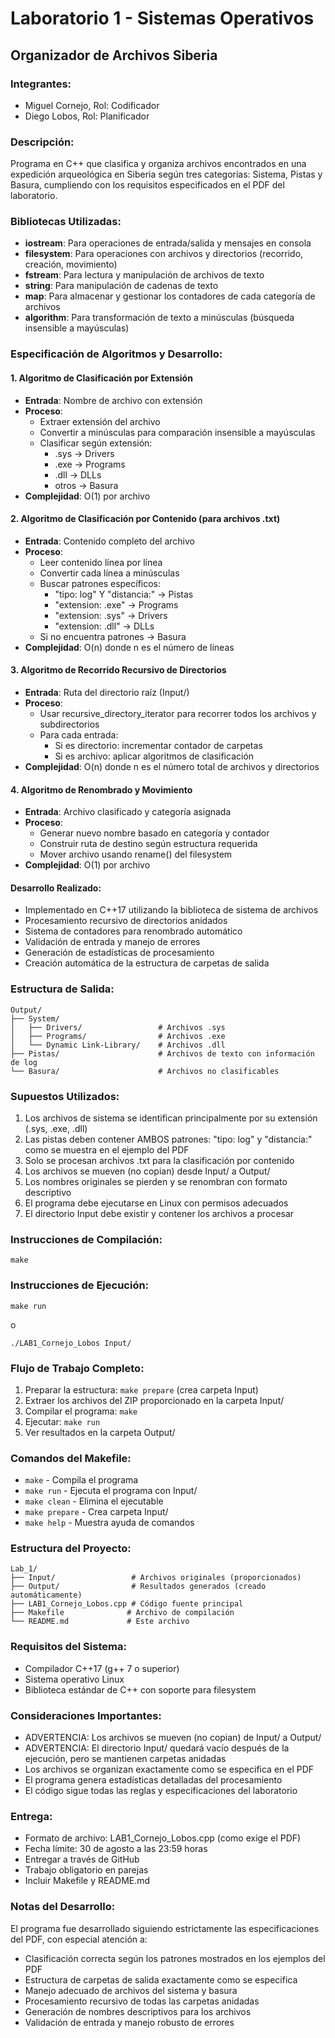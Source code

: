 # Laboratorio 1 - Sistemas Operativos
## Organizador de Archivos Siberia

### Integrantes:
- Miguel Cornejo, Rol: Codificador
- Diego Lobos, Rol: Planificador

### Descripción:
Programa en C++ que clasifica y organiza archivos encontrados en una expedición arqueológica en Siberia según tres categorías: Sistema, Pistas y Basura, cumpliendo con los requisitos especificados en el PDF del laboratorio.

### Bibliotecas Utilizadas:
- **iostream**: Para operaciones de entrada/salida y mensajes en consola
- **filesystem**: Para operaciones con archivos y directorios (recorrido, creación, movimiento)
- **fstream**: Para lectura y manipulación de archivos de texto
- **string**: Para manipulación de cadenas de texto
- **map**: Para almacenar y gestionar los contadores de cada categoría de archivos
- **algorithm**: Para transformación de texto a minúsculas (búsqueda insensible a mayúsculas)

### Especificación de Algoritmos y Desarrollo:

#### 1. Algoritmo de Clasificación por Extensión
- **Entrada**: Nombre de archivo con extensión
- **Proceso**: 
  - Extraer extensión del archivo
  - Convertir a minúsculas para comparación insensible a mayúsculas
  - Clasificar según extensión:
    - .sys → Drivers
    - .exe → Programs
    - .dll → DLLs
    - otros → Basura
- **Complejidad**: O(1) por archivo

#### 2. Algoritmo de Clasificación por Contenido (para archivos .txt)
- **Entrada**: Contenido completo del archivo
- **Proceso**:
  - Leer contenido línea por línea
  - Convertir cada línea a minúsculas
  - Buscar patrones específicos:
    - "tipo: log" Y "distancia:" → Pistas
    - "extension: .exe" → Programs
    - "extension: .sys" → Drivers
    - "extension: .dll" → DLLs
  - Si no encuentra patrones → Basura
- **Complejidad**: O(n) donde n es el número de líneas

#### 3. Algoritmo de Recorrido Recursivo de Directorios
- **Entrada**: Ruta del directorio raíz (Input/)
- **Proceso**:
  - Usar recursive_directory_iterator para recorrer todos los archivos y subdirectorios
  - Para cada entrada:
    - Si es directorio: incrementar contador de carpetas
    - Si es archivo: aplicar algoritmos de clasificación
- **Complejidad**: O(n) donde n es el número total de archivos y directorios

#### 4. Algoritmo de Renombrado y Movimiento
- **Entrada**: Archivo clasificado y categoría asignada
- **Proceso**:
  - Generar nuevo nombre basado en categoría y contador
  - Construir ruta de destino según estructura requerida
  - Mover archivo usando rename() del filesystem
- **Complejidad**: O(1) por archivo

#### Desarrollo Realizado:
- Implementado en C++17 utilizando la biblioteca de sistema de archivos
- Procesamiento recursivo de directorios anidados
- Sistema de contadores para renombrado automático
- Validación de entrada y manejo de errores
- Generación de estadísticas de procesamiento
- Creación automática de la estructura de carpetas de salida

### Estructura de Salida:
```
Output/
├── System/
│   ├── Drivers/                 # Archivos .sys
│   ├── Programs/                # Archivos .exe  
│   └── Dynamic Link-Library/    # Archivos .dll
├── Pistas/                      # Archivos de texto con información de log
└── Basura/                      # Archivos no clasificables
```
### Supuestos Utilizados:
1. Los archivos de sistema se identifican principalmente por su extensión (.sys, .exe, .dll)
2. Las pistas deben contener AMBOS patrones: "tipo: log" y "distancia:" como se muestra en el ejemplo del PDF
3. Solo se procesan archivos .txt para la clasificación por contenido
4. Los archivos se mueven (no copian) desde Input/ a Output/
5. Los nombres originales se pierden y se renombran con formato descriptivo
6. El programa debe ejecutarse en Linux con permisos adecuados
7. El directorio Input debe existir y contener los archivos a procesar

### Instrucciones de Compilación:
```
make
```
### Instrucciones de Ejecución:
```
make run
```
o
```
./LAB1_Cornejo_Lobos Input/
```
### Flujo de Trabajo Completo:
1. Preparar la estructura: `make prepare` (crea carpeta Input)
2. Extraer los archivos del ZIP proporcionado en la carpeta Input/
3. Compilar el programa: `make`
4. Ejecutar: `make run`
5. Ver resultados en la carpeta Output/

### Comandos del Makefile:
- `make` - Compila el programa
- `make run` - Ejecuta el programa con Input/
- `make clean` - Elimina el ejecutable
- `make prepare` - Crea carpeta Input/
- `make help` - Muestra ayuda de comandos

### Estructura del Proyecto:
```
Lab_1/
├── Input/                 # Archivos originales (proporcionados)
├── Output/                # Resultados generados (creado automáticamente)
├── LAB1_Cornejo_Lobos.cpp # Código fuente principal
├── Makefile              # Archivo de compilación
└── README.md             # Este archivo
```
### Requisitos del Sistema:
- Compilador C++17 (g++ 7 o superior)
- Sistema operativo Linux
- Biblioteca estándar de C++ con soporte para filesystem

### Consideraciones Importantes:
- ADVERTENCIA: Los archivos se mueven (no copian) de Input/ a Output/
- ADVERTENCIA: El directorio Input/ quedará vacío después de la ejecución, pero se mantienen carpetas anidadas
- Los archivos se organizan exactamente como se especifica en el PDF
- El programa genera estadísticas detalladas del procesamiento
- El código sigue todas las reglas y especificaciones del laboratorio

### Entrega:
- Formato de archivo: LAB1_Cornejo_Lobos.cpp (como exige el PDF)
- Fecha límite: 30 de agosto a las 23:59 horas
- Entregar a través de GitHub
- Trabajo obligatorio en parejas
- Incluir Makefile y README.md

### Notas del Desarrollo:
El programa fue desarrollado siguiendo estrictamente las especificaciones del PDF, con especial atención a:
- Clasificación correcta según los patrones mostrados en los ejemplos del PDF
- Estructura de carpetas de salida exactamente como se especifica
- Manejo adecuado de archivos del sistema y basura
- Procesamiento recursivo de todas las carpetas anidadas
- Generación de nombres descriptivos para los archivos
- Validación de entrada y manejo robusto de errores
